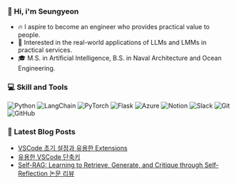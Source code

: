 
### 🙌 Hi, i'm Seungyeon
- 🔥 I aspire to become an engineer who provides practical value to people.
- 🚀 Interested in the real-world applications of LLMs and LMMs in practical services.
- 🎓 M.S. in Artificial Intelligence, B.S. in Naval Architecture and Ocean Engineering.

### 💻 Skill and Tools
<p>
    <img alt="Python" src ="https://img.shields.io/badge/Python-3776AB?style=for-the-badge&logo=Python&logoColor=white"/>
    <img alt="LangChain" src ="https://img.shields.io/badge/LangChain-1C3C3C?style=for-the-badge&logo=LangChain&logoColor=white"/>
    <img alt="PyTorch" src ="https://img.shields.io/badge/PyTorch-EE4C2C?style=for-the-badge&logo=PyTorch&logoColor=white"/>
    <img alt="Flask" src ="https://img.shields.io/badge/Flask-000000?style=for-the-badge&logo=Flask&logoColor=white"/>
    <img alt="Azure" src ="https://img.shields.io/badge/Azure-0089D6?style=for-the-badge&logoColor=white"/>
    <img alt="Notion" src ="https://img.shields.io/badge/Notion-000000?style=for-the-badge&logo=Notion&logoColor=white"/>
    <img alt="Slack" src ="https://img.shields.io/badge/Slack-4A154B?style=for-the-badge&logo=Slack&logoColor=white"/>
    <img alt="Git" src ="https://img.shields.io/badge/Git-F05032?style=for-the-badge&logo=Git&logoColor=white"/>
    <img alt="GitHub" src ="https://img.shields.io/badge/GitHub-181717?style=for-the-badge&logo=GitHub&logoColor=white"/>
</p>

### 📕 Latest Blog Posts
<ul><li><a href='https://kairosial.tistory.com/213' target='_blank'>VSCode 초기 설정과 유용한 Extensions</a></li><li><a href='https://kairosial.tistory.com/210' target='_blank'>유용한 VSCode 단축키</a></li><li><a href='https://kairosial.tistory.com/209' target='_blank'>Self-RAG: Learning to Retrieve, Generate, and Critique through Self-Reflection 논문 리뷰</a></li></ul>